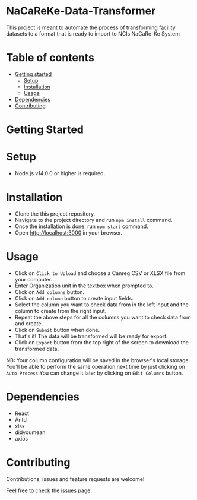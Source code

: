 NaCaReKe-Data-Transformer
=========
This project is meant to automate the process of transforming facility datasets to a format that is ready to import to NCIs NaCaRe-Ke System

Table of contents
=================

<!--ts-->
   * [Getting started](#getting-started)
     * [Setup](#setup)
     * [Installation](#installation)
     * [Usage](#usage)
   * [Dependencies](#dependencies)
   * [Contributing](#contributing)

<!--te-->


Getting Started
============

Setup
=====
- Node.js v14.0.0 or higher is required.

Installation
============
- Clone the this project repository.
- Navigate to the project directory and run `npm install` command.
- Once the installation is done, run `npm start` command.
- Open [http://localhost:3000](http://localhost:3000) in your browser.


Usage
=====
- Click on `Click to Upload` and choose a Canreg CSV or XLSX file from your computer.
- Enter Organization unit in the textbox when prompted to.
- Click on `Add columns` button.
- Click on `Add column` button to create input fields.
- Select the column you want to check data from  in the left input and the column to create from the right input.
- Repeat the above steps for all the columns you want to check data from and create.
- Click on `Submit` button when done.
- That's it! The data will be transformed will be ready for export.
- Click on `Export` button from the top right of the screen to download the transformed data.

NB: Your column configuration will be saved in the browser's local storage. You'll be able to perform the same operation next time by just clicking on `Auto Process`.You can change it later by clicking on `Edit Columns` button.

Dependencies
==========
 - React
 - Antd
 - xlsx
 - didyoumean
 - axios

Contributing
============
Contributions, issues and feature requests are welcome!

Feel free to check the [issues page](https://github.com/IntelliSOFT-Consulting/NaCaReKe-Data-Transformer/issues).
